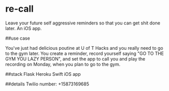 # re-call
Leave your future self aggressive reminders so that you can get shit done later. An iOS app.

##use case

You've just had delicious poutine at U of T Hacks and you really need to go to the gym later. You create a reminder, record yourself saying "GO TO THE GYM YOU LAZY PERSON", and set the app to call you and play the recording on Monday, when you plan to go to the gym.

##stack
Flask
Heroku
Swift iOS app

##details
Twilio number: +15873169685
